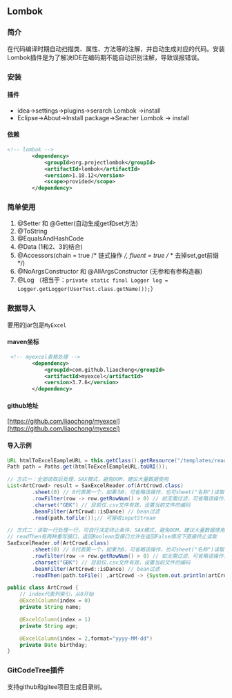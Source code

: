 ## Lombok

### 简介

在代码编译时期自动扫描类、属性、方法等的注解，并自动生成对应的代码。安装Lombok插件是为了解决IDE在编码期不能自动识别注解，导致误报错误。

### 安装

#### 插件

- idea->settings->plugins->serarch Lombok ->install
- Eclipse->About->Install package->Seacher Lombok -> install

#### 依赖

```xml
<!-- lombok -->
        <dependency>
            <groupId>org.projectlombok</groupId>
            <artifactId>lombok</artifactId>
            <version>1.18.12</version>
            <scope>provided</scope>
        </dependency>
```

### 简单使用

1. @Setter 和 @Getter(自动生成get和set方法)
2. @ToString
3. @EqualsAndHashCode
4. @Data (1和2、3的结合)
5. @Accessors(chain = true /* 链式操作 */, fluent = true /* * 去掉set,get前缀 */)
6. @NoArgsConstructor 和 @AllArgsConstructor (无参和有参构造器)
7. @Log （相当于：`private static final Logger log = Logger.getLogger(UserTest.class.getName());`）

### 数据导入

要用的jar包是`MyExcel`

#### maven坐标

```xml
 <!-- myexcel表格处理 -->
        <dependency>
            <groupId>com.github.liaochong</groupId>
            <artifactId>myexcel</artifactId>
            <version>3.7.6</version>
        </dependency>
```

#### github地址

[https://github.com/liaochong/myexcel](https://github.com/liaochong/myexcel)

#### 导入示例

```java
URL htmlToExcelEampleURL = this.getClass().getResource("/templates/read_example.xlsx");
Path path = Paths.get(htmlToExcelEampleURL.toURI());

// 方式一：全部读取后处理，SAX模式，避免OOM，建议大量数据使用
List<ArtCrowd> result = SaxExcelReader.of(ArtCrowd.class)
        .sheet(0) // 0代表第一个，如果为0，可省略该操作，也可sheet("名称")读取，.csv文件无效
        .rowFilter(row -> row.getRowNum() > 0) // 如无需过滤，可省略该操作，0代表第一行
        .charset("GBK") // 目前仅.csv文件有效，设置当前文件的编码
        .beanFilter(ArtCrowd::isDance) // bean过滤
        .read(path.toFile());// 可接收inputStream

// 方式二：读取一行处理一行，可自行决定终止条件，SAX模式，避免OOM，建议大量数据使用
// readThen有两种重写接口，返回Boolean型接口允许在返回False情况下直接终止读取
SaxExcelReader.of(ArtCrowd.class)
        .sheet(0) // 0代表第一个，如果为0，可省略该操作，也可sheet("名称")读取，.csv文件无效
        .rowFilter(row -> row.getRowNum() > 0) // 如无需过滤，可省略该操作，0代表第一行
        .charset("GBK") // 目前仅.csv文件有效，设置当前文件的编码
        .beanFilter(ArtCrowd::isDance) // bean过滤
        .readThen(path.toFile() ,artCrowd -> {System.out.println(artCrowd.getName);});// 可接收inputStream

public class ArtCrowd {
    // index代表列索引，从0开始
    @ExcelColumn(index = 0)
    private String name;

    @ExcelColumn(index = 1)
    private String age;

    @ExcelColumn(index = 2,format="yyyy-MM-dd")
    private Date birthday;
}
```

### GitCodeTree插件 

支持github和gitee项目生成目录树。

